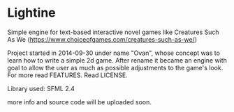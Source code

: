 # Lightine
Simple engine for text-based interactive novel games like Creatures Such As We (https://www.choiceofgames.com/creatures-such-as-we/)

Project started in 2014-09-30 under name "Ovan", whose concept was to learn how to write a simple 2d game.
After rename it became an engine with goal to allow the user as much as possible adjustments to the game's look. For more read FEATURES.
Read LICENSE. 

Library used: SFML 2.4

more info and source code will be uploaded soon.

